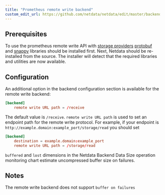 ```yaml
---
title: "Prometheus remote write backend"
custom_edit_url: https://github.com/netdata/netdata/edit/master/backends/prometheus/remote_write/README.md
---
```




## Prerequisites

To use the prometheus remote write API with [storage
providers](https://prometheus.io/docs/operating/integrations/#remote-endpoints-and-storage)
[protobuf](https://developers.google.com/protocol-buffers/) and [snappy](https://github.com/google/snappy) libraries
should be installed first. Next, Netdata should be re-installed from the source. The installer will detect that the
required libraries and utilities are now available.

## Configuration

An additional option in the backend configuration section is available for the remote write backend:

```conf
[backend]
    remote write URL path = /receive
```

The default value is `/receive`. `remote write URL path` is used to set an endpoint path for the remote write protocol.
For example, if your endpoint is `http://example.domain:example_port/storage/read` you should set

```conf
[backend]
    destination = example.domain:example_port
    remote write URL path = /storage/read
```

`buffered` and `lost` dimensions in the Netdata Backend Data Size operation monitoring chart estimate uncompressed
buffer size on failures.

## Notes

The remote write backend does not support `buffer on failures`


